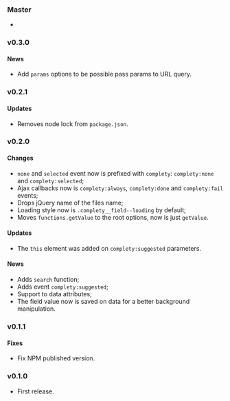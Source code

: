 ### Master

- &nbsp;

### v0.3.0

#### News

- Add `params` options to be possible pass params to URL query.

### v0.2.1

#### Updates

- Removes node lock from `package.json`.

### v0.2.0

#### Changes

- `none` and `selected` event now is prefixed with `complety`: `complety:none` and `complety:selected`;
- Ajax callbacks now is `complety:always`, `complety:done` and `complety:fail` events;
- Drops jQuery name of the files name;
- Loading style now is `.complety__field--loading` by default;
- Moves `functions.getValue` to the root options, now is just `getValue`.

#### Updates

- The `this` element was added on `complety:suggested` parameters.

#### News

- Adds `search` function;
- Adds event `complety:suggested`;
- Support to data attributes;
- The field value now is saved on data for a better background manipulation.

### v0.1.1

#### Fixes

- Fix NPM published version.

### v0.1.0

- First release.
